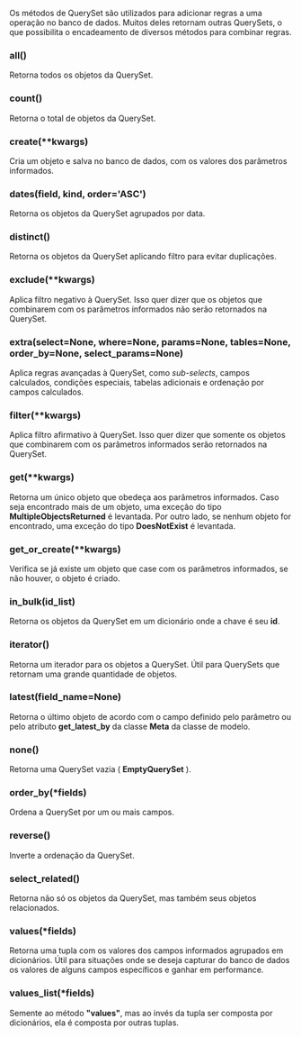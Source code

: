 Os métodos de QuerySet são utilizados para adicionar regras a uma operação no banco de dados. Muitos deles retornam outras QuerySets, o que possibilita o encadeamento de diversos métodos para combinar regras.

### all()

Retorna todos os objetos da QuerySet.

### count()

Retorna o total de objetos da QuerySet.

### create(**kwargs)

Cria um objeto e salva no banco de dados, com os valores dos parâmetros informados.

### dates(field, kind, order='ASC')

Retorna os objetos da QuerySet agrupados por data.

### distinct()

Retorna os objetos da QuerySet aplicando filtro para evitar duplicações.

### exclude(**kwargs)

Aplica filtro negativo à QuerySet. Isso quer dizer que os objetos que combinarem com os parâmetros informados não serão retornados na QuerySet.

### extra(select=None, where=None, params=None, tables=None, order\_by=None, select\_params=None)

Aplica regras avançadas à QuerySet, como *sub-selects*, campos calculados, condições especiais, tabelas adicionais e ordenação por campos calculados.

### filter(**kwargs)

Aplica filtro afirmativo à QuerySet. Isso quer dizer que somente os objetos que combinarem com os parâmetros informados serão retornados na QuerySet.

### get(**kwargs)

Retorna um único objeto que obedeça aos parâmetros informados. Caso seja encontrado mais de um objeto, uma exceção do tipo **MultipleObjectsReturned** é levantada. Por outro lado, se nenhum objeto for encontrado, uma exceção do tipo **DoesNotExist** é levantada.

### get\_or\_create(**kwargs)

Verifica se já existe um objeto que case com os parâmetros informados, se não houver, o objeto é criado.

### in\_bulk(id\_list)

Retorna os objetos da QuerySet em um dicionário onde a chave é seu **id**.

### iterator()

Retorna um iterador para os objetos a QuerySet. Útil para QuerySets que retornam uma grande quantidade de objetos.

### latest(field\_name=None)

Retorna o último objeto de acordo com o campo definido pelo parâmetro ou pelo atributo **get\_latest\_by** da classe **Meta** da classe de modelo.

### none()

Retorna uma QuerySet vazia ( **EmptyQuerySet** ).

### order\_by(*fields)

Ordena a QuerySet por um ou mais campos.

### reverse()

Inverte a ordenação da QuerySet.

### select\_related()

Retorna não só os objetos da QuerySet, mas também seus objetos relacionados.

### values(*fields)

Retorna uma tupla com os valores dos campos informados agrupados em dicionários. Útil para situações onde se deseja capturar do banco de dados os valores de alguns campos específicos e ganhar em performance.

### values\_list(*fields)

Semente ao método **"values"**, mas ao invés da tupla ser composta por dicionários, ela é composta por outras tuplas.

